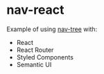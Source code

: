 # nav-react

Example of using [nav-tree](nav-tree) with:

- React
- React Router
- Styled Components
- Semantic UI
